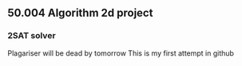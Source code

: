## 50.004 Algorithm 2d project
### 2SAT solver

Plagariser will be dead by tomorrow
This is my first attempt in github